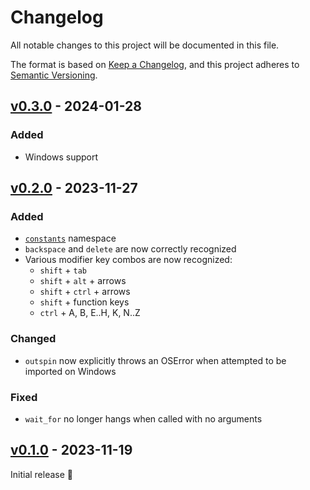 # Changelog

All notable changes to this project will be documented in this file.

The format is based on [Keep a Changelog](https://keepachangelog.com/en/1.0.0/),
and this project adheres to [Semantic Versioning](https://semver.org/spec/v2.0.0.html).

## [v0.3.0] - 2024-01-28

### Added
- Windows support

## [v0.2.0] - 2023-11-27

### Added
- [`constants`](https://github.com/trag1c/outspin#constants) namespace
- `backspace` and `delete` are now correctly recognized
- Various modifier key combos are now recognized:
  - `shift` + `tab`
  - `shift` + `alt` + arrows
  - `shift` + `ctrl` + arrows
  - `shift` + function keys
  - `ctrl` + A, B, E..H, K, N..Z

### Changed
- `outspin` now explicitly throws an OSError when attempted to be imported on
  Windows

### Fixed
- `wait_for` no longer hangs when called with no arguments


## [v0.1.0] - 2023-11-19

Initial release 🎉


[v0.1.0]: https://github.com/trag1c/outspin/releases/tag/v0.1.0
[v0.2.0]: https://github.com/trag1c/outspin/compare/v0.1.0...v0.2.0
[v0.3.0]: https://github.com/trag1c/outspin/compare/v0.2.0...v0.3.0